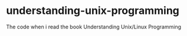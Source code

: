 understanding-unix-programming
==============================

The code when i read the book Understanding Unix/Linux Programming
